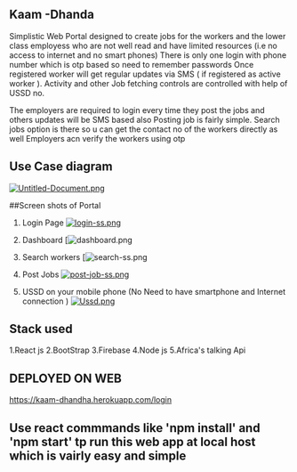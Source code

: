 ## Kaam -Dhanda
Simplistic Web Portal designed to create jobs for the workers and the lower class employess who are not well read and have limited resources (i.e no access to internet and no smart phones)
There is only one login with phone number which is otp based so need to remember passwords
Once registered worker will get regular updates via SMS ( if registered as active worker ).
Activity and other Job fetching controls are controlled with help of USSD no.


The employers are required to login every time they post the jobs and others updates will be SMS based also
Posting job is fairly simple.
Search jobs option is there so u can get the contact no of the workers directly as well 
Employers acn verify the workers using otp 

## Use Case diagram
[![Untitled-Document.png](https://i.postimg.cc/6QQLz245/Untitled-Document.png)](https://postimg.cc/zy9gGfk9)

##Screen shots of Portal

1. Login Page
[![login-ss.png](https://i.postimg.cc/8Pt74yRM/login-ss.png)](https://postimg.cc/PPvfrQF5)

2. Dashboard
[![dashboard.png](https://user-images.githubusercontent.com/61561415/95918361-46106800-0dc9-11eb-96a3-d174683fc908.png)

3. Search workers
[![search-ss.png](https://user-images.githubusercontent.com/61561415/95918359-44df3b00-0dc9-11eb-8bdc-091d70f32879.png)

4. Post Jobs
[![post-job-ss.png](https://i.postimg.cc/FzbDwtr9/post-job-ss.png)](https://postimg.cc/9wMdqnwS)

5. USSD on your mobile phone (No Need to have smartphone and Internet connection )
[![Ussd.png](https://i.postimg.cc/Xv7qC9Gx/Ussd.png)](https://postimg.cc/LJwmdYVZ)

## Stack used 
1.React js
2.BootStrap
3.Firebase
4.Node js
5.Africa's talking Api


## DEPLOYED ON WEB
https://kaam-dhandha.herokuapp.com/login

## Use react commmands like 'npm install' and 'npm start' tp run this web app at local host which is vairly easy and simple
